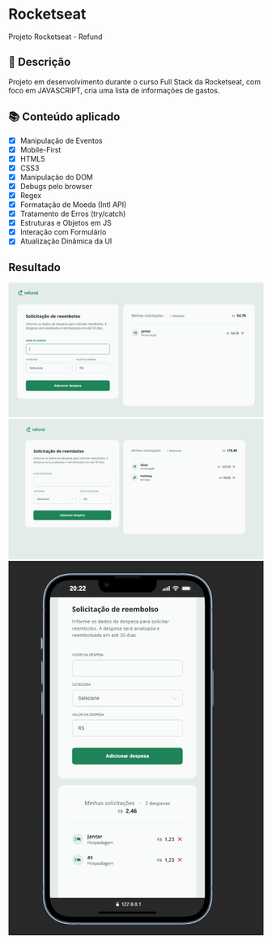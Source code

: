 # Rocketseat

Projeto Rocketseat - Refund

## 🚀 Descrição

Projeto em desenvolvimento durante o curso Full Stack da Rocketseat, com foco em JAVASCRIPT, cria uma lista de informações de gastos.

## 📚 Conteúdo aplicado

- [x] Manipulação de Eventos
- [x] Mobile-First
- [x] HTML5
- [x] CSS3
- [x] Manipulação do DOM
- [x] Debugs pelo browser
- [x] Regex
- [x] Formatação de Moeda (Intl API)
- [x] Tratamento de Erros (try/catch)
- [x] Estruturas e Objetos em JS
- [x] Interação com Formulário
- [x] Atualização Dinâmica da UI

## Resultado
![Elemento com apenas 1 item](image.png)
![Elemento com 2 itens apresentando o total da despesa e total de itens](image-1.png)
![Mobile](image-2.png)